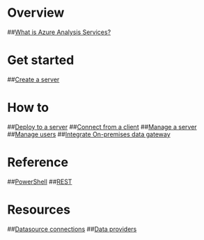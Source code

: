 # Overview
##[What is Azure Analysis Services?](analysis-services-overview.md)
# Get started
##[Create a server](analysis-services-create-server.md)

# How to 
##[Deploy to a server](analysis-services-deploy.md)
##[Connect from a client](analysis-services-connect.md)
##[Manage a server](analysis-services-manage.md)
##[Manage users](analysis-services-manage-users.md)
##[Integrate On-premises data gateway](analysis-services-gateway.md)

# Reference
##[PowerShell](/powershell/resourcemanager)
##[REST](/rest/api/analysisservices)

# Resources
##[Datasource connections](analysis-services-datasource.md)
##[Data providers](analysis-services-data-providers.md) 
